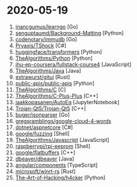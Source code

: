 # 2020-05-19

1. [inancgumus/learngo](https://github.com/inancgumus/learngo "1000+ Hand-Crafted Go Examples, Exercises, and Quizzes") [Go]
2. [senguptaumd/Background-Matting](https://github.com/senguptaumd/Background-Matting "Background Matting: The World is Your Green Screen") [Python]
3. [codenotary/immudb](https://github.com/codenotary/immudb "immudb is lightweight, high-speed immutable database for systems and applications") [Go]
4. [Pryaxis/TShock](https://github.com/Pryaxis/TShock "☕️⚡️TShock provides Terraria servers with server-side characters, anti-cheat, and community management tools.") [C#]
5. [huggingface/transformers](https://github.com/huggingface/transformers "🤗 Transformers: State-of-the-art Natural Language Processing for Pytorch and TensorFlow 2.0.") [Python]
6. [TheAlgorithms/Python](https://github.com/TheAlgorithms/Python "All Algorithms implemented in Python") [Python]
7. [jhu-ep-coursera/fullstack-course4](https://github.com/jhu-ep-coursera/fullstack-course4 "Example code for HTML, CSS, and Javascript for Web Developers Coursera Course") [JavaScript]
8. [TheAlgorithms/Java](https://github.com/TheAlgorithms/Java "All Algorithms implemented in Java") [Java]
9. [extrawurst/gitui](https://github.com/extrawurst/gitui "blazing fast terminal-ui for git written in rust") [Rust]
10. [public-apis/public-apis](https://github.com/public-apis/public-apis "A collective list of free APIs for use in software and web development.") [Python]
11. [TheAlgorithms/C](https://github.com/TheAlgorithms/C "All Algorithms implemented in C") [C]
12. [TheAlgorithms/C-Plus-Plus](https://github.com/TheAlgorithms/C-Plus-Plus "All Algorithms implemented in C++") [C++]
13. [jaakkopasanen/AutoEq](https://github.com/jaakkopasanen/AutoEq "Automatic headphone equalization from frequency responses") [JupyterNotebook]
14. [Trojan-Qt5/Trojan-Qt5](https://github.com/Trojan-Qt5/Trojan-Qt5 "A cross-platform ss/ssr/vmess/trojan GUI client based on Shadowsocks-qt. 有问题请加tg群反馈") [C++]
15. [buger/jsonparser](https://github.com/buger/jsonparser "Alternative JSON parser for Go that does not require schema (so far fastest)") [Go]
16. [gregsramblings/google-cloud-4-words](https://github.com/gregsramblings/google-cloud-4-words "The Google Cloud Developer's Cheat Sheet") 
17. [dotnet/aspnetcore](https://github.com/dotnet/aspnetcore "ASP.NET Core is a cross-platform .NET framework for building modern cloud-based web applications on Windows, Mac, or Linux.") [C#]
18. [google/fuzzing](https://github.com/google/fuzzing "Tutorials, examples, discussions, research proposals, and other resources related to fuzzing") [Shell]
19. [TheAlgorithms/Javascript](https://github.com/TheAlgorithms/Javascript "A repository for All algorithms implemented in Javascript (for educational purposes only)") [JavaScript]
20. [raspberrypi/rpi-eeprom](https://github.com/raspberrypi/rpi-eeprom "Installation scripts and binaries for the closed sourced Raspberry Pi 4 EEPROMs") [Shell]
21. [google/flatbuffers](https://github.com/google/flatbuffers "FlatBuffers: Memory Efficient Serialization Library") [C++]
22. [dbeaver/dbeaver](https://github.com/dbeaver/dbeaver "Free universal database tool and SQL client") [Java]
23. [angular/components](https://github.com/angular/components "Component infrastructure and Material Design components for Angular") [TypeScript]
24. [microsoft/winrt-rs](https://github.com/microsoft/winrt-rs "Rust/WinRT is a Rust language projection for the Windows Runtime") [Rust]
25. [The-Art-of-Hacking/h4cker](https://github.com/The-Art-of-Hacking/h4cker "This repository is primarily maintained by Omar Santos and includes thousands of resources related to ethical hacking / penetration testing, digital forensics and incident response (DFIR), vulnerability research, exploit development, reverse engineering, and more.") [Python]
